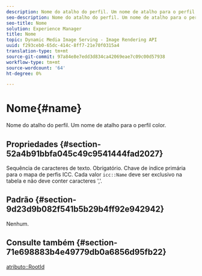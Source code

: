 ```yaml
---
description: Nome do atalho do perfil. Um nome de atalho para o perfil color.
seo-description: Nome do atalho do perfil. Um nome de atalho para o perfil color.
seo-title: Nome
solution: Experience Manager
title: Nome
topic: Dynamic Media Image Serving - Image Rendering API
uuid: f293ceb0-65dc-414c-8ff7-21e70f0315a4
translation-type: tm+mt
source-git-commit: 97a84e8e7edd3d834ca42069eae7c09c00d57938
workflow-type: tm+mt
source-wordcount: '64'
ht-degree: 0%

---
```



# Nome{#name}

Nome do atalho do perfil. Um nome de atalho para o perfil color.

## Propriedades {#section-52a4b91bbfa045c49c9541444fad2027}

Sequência de caracteres de texto. Obrigatório. Chave de índice primária para o mapa de perfis ICC. Cada valor `icc::Name` deve ser exclusivo na tabela e não deve conter caracteres &#39;,&#39;.

## Padrão {#section-9d23d9b082f541b5b29b4ff92e942942}

Nenhum.

## Consulte também {#section-71e698883b4e49779db0a6856d95fb22}

[atributo::RootId](../../../../../ir-api/material-cat/image-rendering-api-ref/c-ir-material-catalog/c-ir-attributes-reference/r-ir-rootid.md#reference-54b42b7125824be593378c1accb70d5a)
